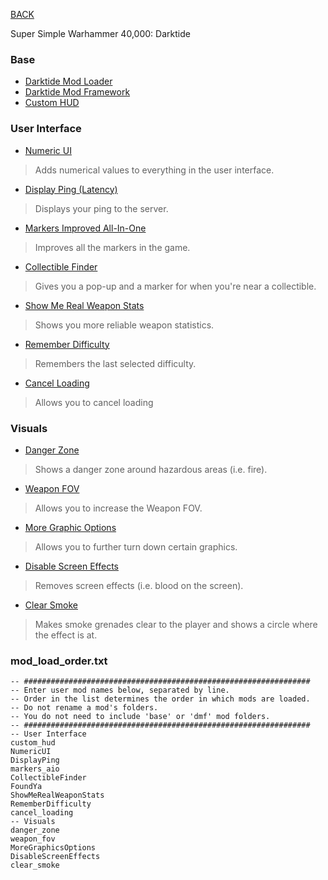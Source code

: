 
[BACK](..)

Super Simple Warhammer 40,000: Darktide

### Base
- [Darktide Mod Loader](https://www.nexusmods.com/warhammer40kdarktide/mods/19)
- [Darktide Mod Framework](https://www.nexusmods.com/warhammer40kdarktide/mods/8)
- [Custom HUD](https://www.nexusmods.com/warhammer40kdarktide/mods/10)

### User Interface
- [Numeric UI](https://www.nexusmods.com/warhammer40kdarktide/mods/14)
> Adds numerical values to everything in the user interface.
- [Display Ping (Latency)](https://www.nexusmods.com/warhammer40kdarktide/mods/460)
> Displays your ping to the server.
- [Markers Improved All-In-One](https://www.nexusmods.com/warhammer40kdarktide/mods/447)
> Improves all the markers in the game.
- [Collectible Finder](https://www.nexusmods.com/warhammer40kdarktide/mods/298)
> Gives you a pop-up and a marker for when you're near a collectible.
- [Show Me Real Weapon Stats](https://www.nexusmods.com/warhammer40kdarktide/mods/235)
> Shows you more reliable weapon statistics.
- [Remember Difficulty](https://www.nexusmods.com/warhammer40kdarktide/mods/490)
> Remembers the last selected difficulty.
- [Cancel Loading](https://www.nexusmods.com/warhammer40kdarktide/mods/502)
> Allows you to cancel loading

### Visuals
- [Danger Zone](https://www.nexusmods.com/warhammer40kdarktide/mods/440)
> Shows a danger zone around hazardous areas (i.e. fire).
- [Weapon FOV](https://www.nexusmods.com/warhammer40kdarktide/mods/222)
> Allows you to increase the Weapon FOV.
- [More Graphic Options](https://www.nexusmods.com/warhammer40kdarktide/mods/236)
> Allows you to further turn down certain graphics.
- [Disable Screen Effects](https://www.nexusmods.com/warhammer40kdarktide/mods/17)
> Removes screen effects (i.e. blood on the screen).
- [Clear Smoke](https://www.nexusmods.com/warhammer40kdarktide/mods/517)
> Makes smoke grenades clear to the player and shows a circle where the effect is at.

### mod_load_order.txt
```
-- ################################################################
-- Enter user mod names below, separated by line.
-- Order in the list determines the order in which mods are loaded.
-- Do not rename a mod's folders.
-- You do not need to include 'base' or 'dmf' mod folders.
-- ################################################################
-- User Interface
custom_hud
NumericUI
DisplayPing
markers_aio
CollectibleFinder
FoundYa
ShowMeRealWeaponStats
RememberDifficulty
cancel_loading
-- Visuals
danger_zone
weapon_fov
MoreGraphicsOptions
DisableScreenEffects
clear_smoke
```